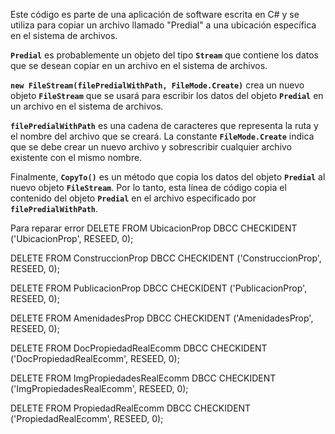 Este código es parte de una aplicación de software escrita en C# y se utiliza para copiar un archivo llamado "Predial" a una ubicación específica en el sistema de archivos.

**`Predial`** es probablemente un objeto del tipo **`Stream`** que contiene los datos que se desean copiar en un archivo en el sistema de archivos.

**`new FileStream(filePredialWithPath, FileMode.Create)`** crea un nuevo objeto **`FileStream`** que se usará para escribir los datos del objeto **`Predial`** en un archivo en el sistema de archivos.

**`filePredialWithPath`** es una cadena de caracteres que representa la ruta y el nombre del archivo que se creará. La constante **`FileMode.Create`** indica que se debe crear un nuevo archivo y sobrescribir cualquier archivo existente con el mismo nombre.

Finalmente, **`CopyTo()`** es un método que copia los datos del objeto **`Predial`** al nuevo objeto **`FileStream`**. Por lo tanto, esta línea de código copia el contenido del objeto **`Predial`** en el archivo especificado por **`filePredialWithPath`**.


Para reparar error 
DELETE FROM UbicacionProp
DBCC CHECKIDENT ('UbicacionProp', RESEED, 0);

DELETE FROM ConstruccionProp
DBCC CHECKIDENT ('ConstruccionProp', RESEED, 0);

DELETE FROM PublicacionProp
DBCC CHECKIDENT ('PublicacionProp', RESEED, 0);

DELETE FROM AmenidadesProp
DBCC CHECKIDENT ('AmenidadesProp', RESEED, 0);

DELETE FROM DocPropiedadRealEcomm
DBCC CHECKIDENT ('DocPropiedadRealEcomm', RESEED, 0);

DELETE FROM ImgPropiedadesRealEcomm
DBCC CHECKIDENT ('ImgPropiedadesRealEcomm', RESEED, 0);


DELETE FROM PropiedadRealEcomm
DBCC CHECKIDENT ('PropiedadRealEcomm', RESEED, 0);
